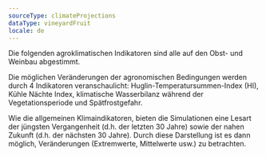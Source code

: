 ```yaml
---
sourceType: climateProjections
dataType: vineyardFruit
locale: de
---
```

Die folgenden agroklimatischen Indikatoren sind alle auf den Obst- und Weinbau
abgestimmt.

Die möglichen Veränderungen der agronomischen Bedingungen werden durch 4
Indikatoren veranschaulicht: Huglin-Temperatursummen-Index (HI), Kühle Nächte
Index, klimatische Wasserbilanz während der Vegetationsperiode und
Spätfrostgefahr.

Wie die allgemeinen Klimaindikatoren, bieten die Simulationen eine Lesart der
jüngsten Vergangenheit (d.h. der letzten 30 Jahre) sowie der nahen Zukunft
(d.h. der nächsten 30 Jahre). Durch diese Darstellung ist es dann möglich,
Veränderungen (Extremwerte, Mittelwerte usw.) zu betrachten.
